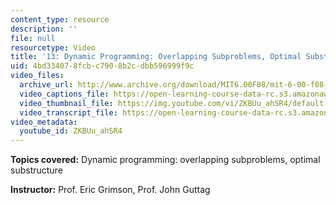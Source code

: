 ```yaml
---
content_type: resource
description: ''
file: null
resourcetype: Video
title: '13: Dynamic Programming: Overlapping Subproblems, Optimal Substructure'
uid: 4bd33407-8fcb-c790-8b2c-dbb596999f9c
video_files:
  archive_url: http://www.archive.org/download/MIT6.00F08/mit-6-00-f08-lec13_300k.mp4
  video_captions_file: https://open-learning-course-data-rc.s3.amazonaws.com/6-00-introduction-to-computer-science-and-programming-fall-2008/2e69afa54801574a8239e45f0a948ced_ZKBUu_ahSR4.vtt
  video_thumbnail_file: https://img.youtube.com/vi/ZKBUu_ahSR4/default.jpg
  video_transcript_file: https://open-learning-course-data-rc.s3.amazonaws.com/6-00-introduction-to-computer-science-and-programming-fall-2008/2c6be83c045ce22e0b869641c8e9de93_ZKBUu_ahSR4.pdf
video_metadata:
  youtube_id: ZKBUu_ahSR4
---
```


**Topics covered:** Dynamic programming: overlapping subproblems, optimal substructure

**Instructor:** Prof. Eric Grimson, Prof. John Guttag